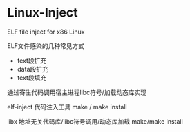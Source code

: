 # Linux-Inject
ELF file inject for x86 Linux

ELF文件感染的几种常见方式 
* text段扩充  
* data段扩充 
* text段填充

通过寄生代码调用宿主进程libc符号/加载动态库实现

elf-inject
  代码注入工具
  make / make install

libx 
  地址无关代码库/libc符号调用/动态库加载
  make/make install
  
